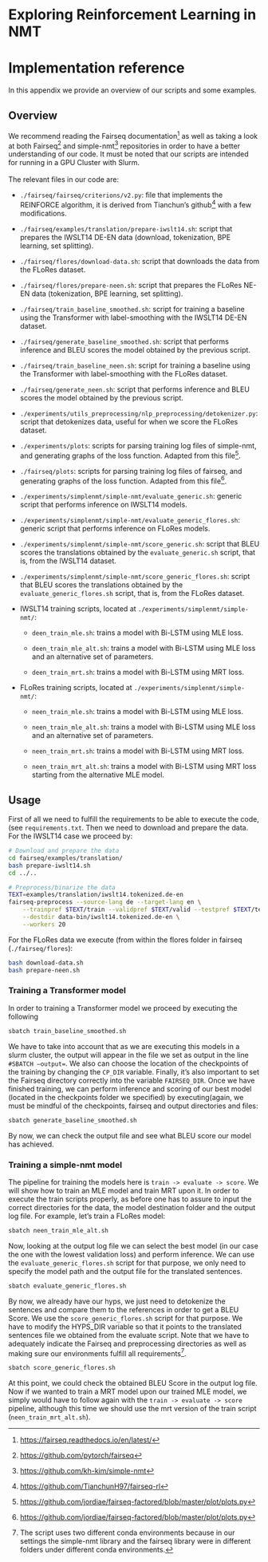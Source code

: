# Exploring Reinforcement Learning in NMT
Implementation reference
========================

In this appendix we provide an overview of our scripts and some
examples.

Overview
--------

We recommend reading the Fairseq documentation[^1] as well as taking a
look at both Fairseq[^2] and simple-nmt[^3] repositories in order to
have a better understanding of our code. It must be noted that our
scripts are intended for running in a GPU Cluster with Slurm.\
\
The relevant files in our code are:

-   `./fairseq/fairseq/criterions/v2.py`: file that implements the
    REINFORCE algorithm, it is derived from Tianchun’s github[^4] with a
    few modifications.

-   `./fairseq/examples/translation/prepare-iwslt14.sh`: script that
    prepares the IWSLT14 DE-EN data (download, tokenization, BPE
    learning, set splitting).

-   `./fairseq/flores/download-data.sh`: script that downloads the data
    from the FLoRes dataset.

-   `./fairseq/flores/prepare-neen.sh`: script that prepares the FLoRes
    NE-EN data (tokenization, BPE learning, set splitting).

-   `./fairseq/train_baseline_smoothed.sh`: script for training a
    baseline using the Transformer with label-smoothing with the IWSLT14
    DE-EN dataset.

-   `./fairseq/generate_baseline_smoothed.sh`: script that performs
    inference and BLEU scores the model obtained by the previous script.

-   `./fairseq/train_baseline_neen.sh`: script for training a baseline
    using the Transformer with label-smoothing with the FLoRes dataset.

-   `./fairseq/generate_neen.sh`: script that performs inference and
    BLEU scores the model obtained by the previous script.

-   `./experiments/utils_preprocessing/nlp_preprocessing/detokenizer.py`:
    script that detokenizes data, useful for when we score the FLoRes
    dataset.

-   `./experiments/plots`: scripts for parsing training log files of
    simple-nmt, and generating graphs of the loss function. Adapted from
    this file[^5].

-   `./fairseq/plots`: scripts for parsing training log files of
    fairseq, and generating graphs of the loss function. Adapted from
    this file[^6].

-   `./experiments/simplenmt/simple-nmt/evaluate_generic.sh`: generic
    script that performs inference on IWSLT14 models.

-   `./experiments/simplenmt/simple-nmt/evaluate_generic_flores.sh`:
    generic script that performs inference on FLoRes models.

-   `./experiments/simplenmt/simple-nmt/score_generic.sh`: script that
    BLEU scores the translations obtained by the `evaluate_generic.sh`
    script, that is, from the IWSLT14 dataset.

-   `./experiments/simplenmt/simple-nmt/score_generic_flores.sh`: script
    that BLEU scores the translations obtained by the
    `evaluate_generic_flores.sh` script, that is, from the FLoRes
    dataset.

-   IWSLT14 training scripts, located at
    `./experiments/simplenmt/simple-nmt/`:

    -   `deen_train_mle.sh`: trains a model with Bi-LSTM using MLE loss.

    -   `deen_train_mle_alt.sh`: trains a model with Bi-LSTM using MLE
        loss and an alternative set of parameters.

    -   `deen_train_mrt.sh`: trains a model with Bi-LSTM using MRT loss.

-   FLoRes training scripts, located at
    `./experiments/simplenmt/simple-nmt/`:

    -   `neen_train_mle.sh`: trains a model with Bi-LSTM using MLE loss.

    -   `neen_train_mle_alt.sh`: trains a model with Bi-LSTM using MLE
        loss and an alternative set of parameters.

    -   `neen_train_mrt.sh`: trains a model with Bi-LSTM using MRT loss.

    -   `neen_train_mrt_alt.sh`: trains a model with Bi-LSTM using MRT
        loss starting from the alternative MLE model.

Usage
-----

First of all we need to fulfill the requirements to be able to execute
the code, (see `requirements.txt`. Then we need to download and prepare
the data. For the IWSLT14 case we proceed by:

``` {.bash language="bash" caption="IWSLT14" data="" preparation=""}
# Download and prepare the data
cd fairseq/examples/translation/
bash prepare-iwslt14.sh
cd ../..

# Preprocess/binarize the data
TEXT=examples/translation/iwslt14.tokenized.de-en
fairseq-preprocess --source-lang de --target-lang en \
    --trainpref $TEXT/train --validpref $TEXT/valid --testpref $TEXT/test \
    --destdir data-bin/iwslt14.tokenized.de-en \
    --workers 20
```

For the FLoRes data we execute (from within the flores folder in fairseq
(`./fairseq/flores`):

``` {.bash language="bash" caption="FLoRes" data="" preparation=""}
bash download-data.sh
bash prepare-neen.sh
```

### Training a Transformer model

In order to training a Transformer model we proceed by executing the
following

``` {.bash language="bash"}
sbatch train_baseline_smoothed.sh
```

We have to take into account that as we are executing this models in a
slurm cluster, the output will appear in the file we set as output in
the line `#SBATCH –output=`. We also can choose the location of the
checkpoints of the training by changing the `CP_DIR` variable. Finally,
it’s also important to set the Fairseq directory correctly into the
variable `FAIRSEQ_DIR`. Once we have finished training, we can perform
inference and scoring of our best model (located in the checkpoints
folder we specified) by executing(again, we must be mindful of the
checkpoints, fairseq and output directories and files:

``` {.bash language="bash"}
sbatch generate_baseline_smoothed.sh
```

By now, we can check the output file and see what BLEU score our model
has achieved.

### Training a simple-nmt model

The pipeline for training the models here is
`train -> evaluate -> score`. We will show how to train an MLE model and
train MRT upon it. In order to execute the train scripts properly, as
before one has to assure to input the correct directories for the data,
the model destination folder and the output log file. For example, let’s
train a FLoRes model:

``` {.bash language="bash"}
sbatch neen_train_mle_alt.sh
```

Now, looking at the output log file we can select the best model (in our
case the one with the lowest validation loss) and perform inference. We
can use the `evaluate_generic_flores.sh` script for that purpose, we
only need to specify the model path and the output file for the
translated sentences.

``` {.bash language="bash"}
sbatch evaluate_generic_flores.sh
```

By now, we already have our hyps, we just need to detokenize the
sentences and compare them to the references in order to get a BLEU
Score. We use the `score_generic_flores.sh` script for that purpose. We
have to modify the HYPS\_DIR variable so that it points to the
translated sentences file we obtained from the evaluate script. Note
that we have to adequately indicate the Fairseq and preprocessing
directories as well as making sure our environments fulfill all
requirements[^7].

``` {.bash language="bash"}
sbatch score_generic_flores.sh
```

At this point, we could check the obtained BLEU Score in the output log
file. Now if we wanted to train a MRT model upon our trained MLE model,
we simply would have to follow again with the
`train -> evaluate -> score` pipeline, although this time we should use
the mrt version of the train script (`neen_train_mrt_alt.sh`).

[^1]: <https://fairseq.readthedocs.io/en/latest/>

[^2]: <https://github.com/pytorch/fairseq>

[^3]: <https://github.com/kh-kim/simple-nmt>

[^4]: <https://github.com/TianchunH97/fairseq-rl>

[^5]: <https://github.com/jordiae/fairseq-factored/blob/master/plot/plots.py>

[^6]: <https://github.com/jordiae/fairseq-factored/blob/master/plot/plots.py>

[^7]: The script uses two different conda environments because in our
    settings the simple-nmt library and the fairseq library were in
    different folders under different conda environments.

